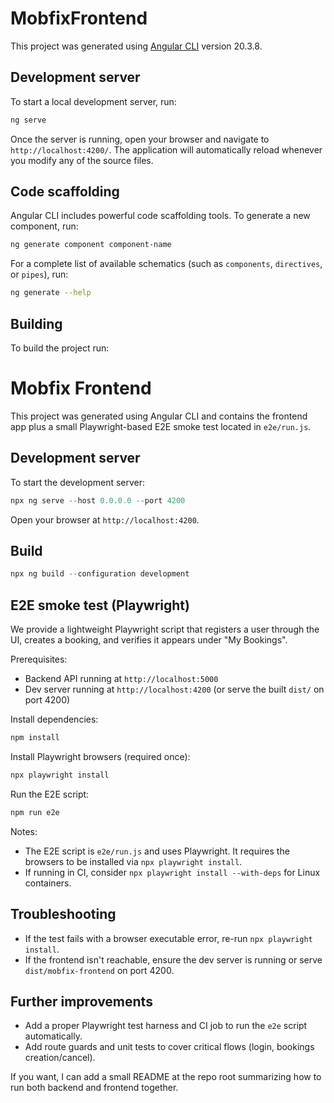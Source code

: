 # MobfixFrontend

This project was generated using [Angular CLI](https://github.com/angular/angular-cli) version 20.3.8.

## Development server

To start a local development server, run:

```bash
ng serve
```

Once the server is running, open your browser and navigate to `http://localhost:4200/`. The application will automatically reload whenever you modify any of the source files.

## Code scaffolding

Angular CLI includes powerful code scaffolding tools. To generate a new component, run:

```bash
ng generate component component-name
```

For a complete list of available schematics (such as `components`, `directives`, or `pipes`), run:

```bash
ng generate --help
```

## Building

To build the project run:

# Mobfix Frontend

This project was generated using Angular CLI and contains the frontend app plus a small Playwright-based E2E smoke test located in `e2e/run.js`.

## Development server

To start the development server:

```powershell
npx ng serve --host 0.0.0.0 --port 4200
```

Open your browser at `http://localhost:4200`.

## Build

```powershell
npx ng build --configuration development
```

## E2E smoke test (Playwright)

We provide a lightweight Playwright script that registers a user through the UI, creates a booking, and verifies it appears under "My Bookings".

Prerequisites:
- Backend API running at `http://localhost:5000`
- Dev server running at `http://localhost:4200` (or serve the built `dist/` on port 4200)

Install dependencies:

```powershell
npm install
```

Install Playwright browsers (required once):

```powershell
npx playwright install
```

Run the E2E script:

```powershell
npm run e2e
```

Notes:
- The E2E script is `e2e/run.js` and uses Playwright. It requires the browsers to be installed via `npx playwright install`.
- If running in CI, consider `npx playwright install --with-deps` for Linux containers.

## Troubleshooting

- If the test fails with a browser executable error, re-run `npx playwright install`.
- If the frontend isn't reachable, ensure the dev server is running or serve `dist/mobfix-frontend` on port 4200.

## Further improvements

- Add a proper Playwright test harness and CI job to run the `e2e` script automatically.
- Add route guards and unit tests to cover critical flows (login, bookings creation/cancel).

If you want, I can add a small README at the repo root summarizing how to run both backend and frontend together.
